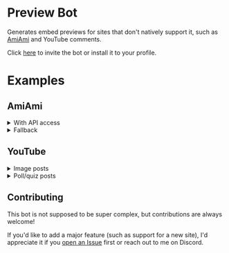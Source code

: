 # Preview Bot

Generates embed previews for sites that don't natively support it, such as [AmiAmi](https://amiami.com) and YouTube comments.

Click [here](https://discord.com/oauth2/authorize?client_id=1233459980976521216) to invite the bot or install it to your profile.

# Examples

## AmiAmi
<details>
<summary>With API access</summary>
    
![API preview embed](docs/amiami_api_preview.png)
</details>

<details>
<summary>Fallback</summary>

![Fallback preview embed](docs/amiami_fallback_preview.png)
</details>

## YouTube

<details>
<summary>Image posts</summary>

![Image preview embed](docs/youtube_image_preview.png)
</details>

<details>
<summary>Poll/quiz posts</summary>

> ⚠️ Quiz posts do not currently have a way to display the correct answer.

![Poll preview embed](docs/youtube_poll_preview.png)
</details>



## Contributing

This bot is not supposed to be super complex, but contributions are always welcome!

If you'd like to add a major feature (such as support for a new site), I'd appreciate it if you [open an Issue](https://github.com/Mampfinator/preview-bot/issues/new) first or reach out to me on Discord.
